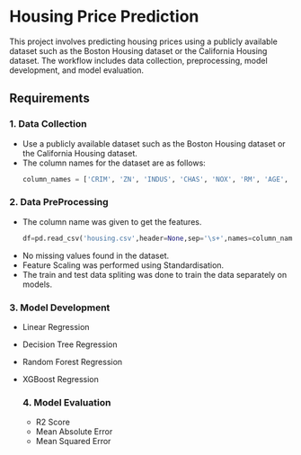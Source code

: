 # Housing Price Prediction

This project involves predicting housing prices using a publicly available dataset such as the Boston Housing dataset or the California Housing dataset. The workflow includes data collection, preprocessing, model development, and model evaluation.

## Requirements

### 1. Data Collection
- Use a publicly available dataset such as the Boston Housing dataset or the California Housing dataset.
- The column names for the dataset are as follows:
  ```python
  column_names = ['CRIM', 'ZN', 'INDUS', 'CHAS', 'NOX', 'RM', 'AGE', 'DIS', 'RAD', 'TAX', 'PTRATIO', 'B', 'LSTAT', 'MEDV']
  ```

### 2. Data PreProcessing
- The column name was given to get the features.
  ```python
  df=pd.read_csv('housing.csv',header=None,sep='\s+',names=column_names)
  ```
- No missing values found in the dataset.
- Feature Scaling was performed using Standardisation.
- The train and test data spliting was done to train the data separately on models.

### 3. Model Development
- Linear Regression
- Decision Tree Regression
- Random Forest Regression
- XGBoost Regression

  ### 4. Model Evaluation
  - R2 Score
  - Mean Absolute Error
  - Mean Squared Error

